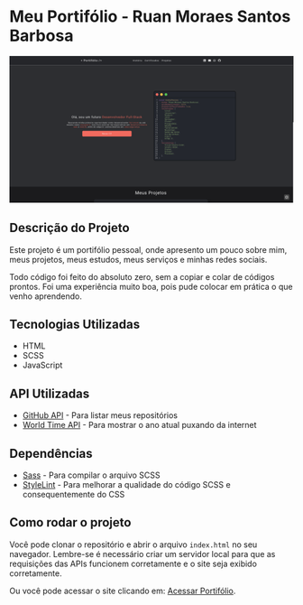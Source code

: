 # Meu Portifólio - Ruan Moraes Santos Barbosa

![Imagem do Portifólio](readme-medias/Captura%20de%20tela%20de%202024-05-09%2010-45-10.png)

## Descrição do Projeto

Este projeto é um portifólio pessoal, onde apresento um pouco sobre mim, meus projetos, meus estudos, meus serviços e minhas redes sociais.

Todo código foi feito do absoluto zero, sem a copiar e colar de códigos prontos. Foi uma experiência muito boa, pois pude colocar em prática o que venho aprendendo.

## Tecnologias Utilizadas

- HTML
- SCSS
- JavaScript

## API Utilizadas

- [GitHub API](https://developer.github.com/v3/) - Para listar meus repositórios
- [World Time API](http://worldtimeapi.org/) - Para mostrar o ano atual puxando da internet

## Dependências

- [Sass](https://sass-lang.com/) - Para compilar o arquivo SCSS
- [StyleLint](https://stylelint.io/) - Para melhorar a qualidade do código SCSS e consequentemente do CSS

## Como rodar o projeto

Você pode clonar o repositório e abrir o arquivo `index.html` no seu navegador. Lembre-se é necessário criar um servidor local para que as requisições das APIs funcionem corretamente e o site seja exibido corretamente.

Ou você pode acessar o site clicando em: [Acessar Portifólio](https://ruan-moraes.github.io/Portifolio-V1/).
